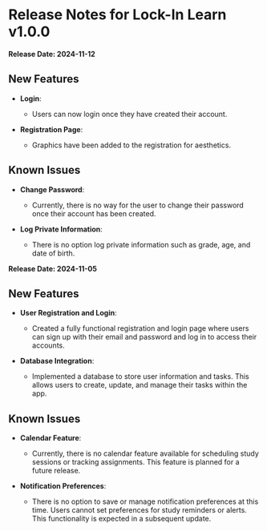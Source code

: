 # Release Notes for Lock-In Learn v1.0.0
**Release Date: 2024-11-12**
## New Features
- **Login**:
  - Users can now login once they have created their account. 

- **Registration Page**:
  - Graphics have been added to the registration for aesthetics.

## Known Issues
- **Change Password**:
  - Currently, there is no way for the user to change their password once their account has been created.

- **Log Private Information**:
  - There is no option log private information such as grade, age, and date of birth.



**Release Date: 2024-11-05**

## New Features
- **User Registration and Login**:
  - Created a fully functional registration and login
page where users can sign up with their email and
password and log in to access their accounts.

- **Database Integration**:
  - Implemented a database to store user information and
tasks. This allows users to create, update, and manage
their tasks within the app.

## Known Issues
- **Calendar Feature**:
  - Currently, there is no calendar
feature available for scheduling study sessions or
tracking assignments. This feature is planned for a
future release.

- **Notification Preferences**:
  - There is no option to
save or manage notification preferences at this time.
Users cannot set preferences for study reminders or
alerts. This functionality is expected in a subsequent
update.
